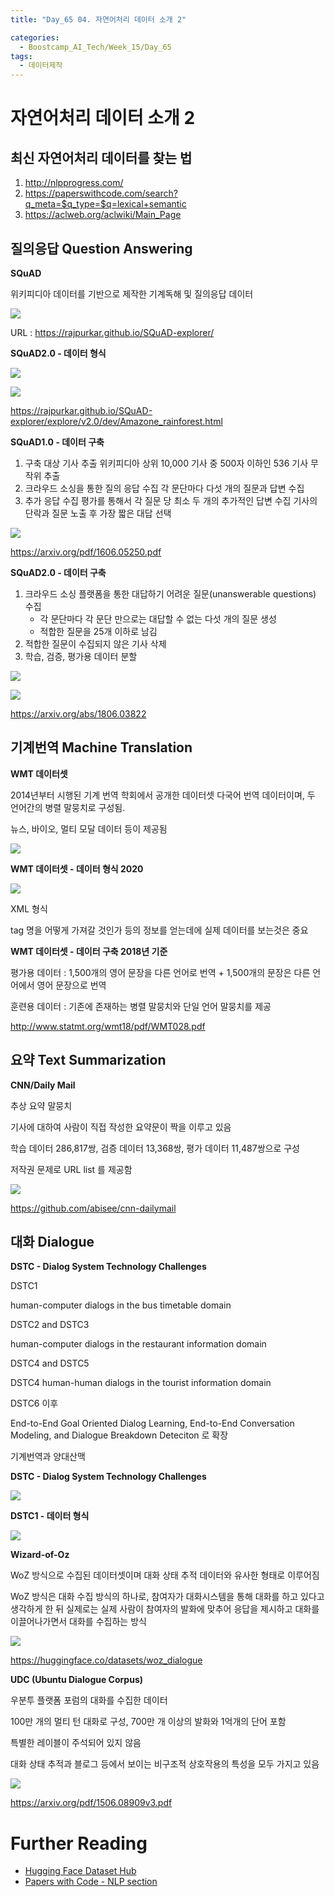 ```yaml
---
title: "Day_65 04. 자연어처리 데이터 소개 2"

categories:
  - Boostcamp_AI_Tech/Week_15/Day_65
tags:
  - 데이터제작
---
```

  
# 자연어처리 데이터 소개 2

## 최신 자연어처리 데이터를 찾는 법

1. http://nlpprogress.com/
2. https://paperswithcode.com/search?q_meta=$q_type=$q=lexical+semantic
3. https://aclweb.org/aclwiki/Main_Page

## 질의응답 Question Answering

**SQuAD**

위키피디아 데이터를 기반으로 제작한 기계독해 및 질의응답 데이터

![]({{site.url}}/assets/images/0aff8481.png)

URL : https://rajpurkar.github.io/SQuAD-explorer/

**SQuAD2.0 - 데이터 형식**

![]({{site.url}}/assets/images/eda8e77b.png)

![]({{site.url}}/assets/images/157ed814.png)

https://rajpurkar.github.io/SQuAD-explorer/explore/v2.0/dev/Amazone_rainforest.html

**SQuAD1.0 - 데이터 구축**

1. 구축 대상 기사 추출
   위키피디아 상위 10,000 기사 중 500자 이하인 536 기사 무작위 추출
2. 크라우드 소싱을 통한 질의 응답 수집
   각 문단마다 다섯 개의 질문과 답변 수집
3. 추가 응답 수집
   평가를 통해서 각 질문 당 최소 두 개의 추가적인 답변 수집
   기사의 단락과 질문 노출 후 가장 짧은 대답 선택

![]({{site.url}}/assets/images/0e708e58.png)

https://arxiv.org/pdf/1606.05250.pdf

**SQuAD2.0 - 데이터 구축**

1. 크라우드 소싱 플랫폼을 통한 대답하기 어려운 질문(unanswerable questions) 수집
   - 각 문단마다 각 문단 만으로는 대답할 수 없는 다섯 개의 질문 생성
   - 적합한 질문을 25개 이하로 남김
2. 적합한 질문이 수집되지 않은 기사 삭제
3. 학습, 검증, 평가용 데이터 분할

![]({{site.url}}/assets/images/c89d34c9.png)

![]({{site.url}}/assets/images/87a8e039.png)

https://arxiv.org/abs/1806.03822

## 기계번역 Machine Translation

**WMT 데이터셋**

2014년부터 시행된 기계 번역 학회에서 공개한 데이터셋 다국어 번역 데이터이며, 두 언어간의 병렬 말뭉치로 구성됨.

뉴스, 바이오, 멀티 모달 데이터 등이 제공됨

![]({{site.url}}/assets/images/43643bb4.png)

**WMT 데이터셋 - 데이터 형식 2020**

![]({{site.url}}/assets/images/814de5a5.png)

XML 형식

tag 명을 어떻게 가져갈 것인가 등의 정보를 얻는데에 실제 데이터를 보는것은 중요

**WMT 데이터셋 - 데이터 구축 2018년 기준**

평가용 데이터 : 1,500개의 영어 문장을 다른 언어로 번역 + 1,500개의 문장은 다른 언어에서 영어 문장으로 번역

훈련용 데이터 : 기존에 존재하는 병렬 말뭉치와 단일 언어 말뭉치를 제공

http://www.statmt.org/wmt18/pdf/WMT028.pdf

## 요약 Text Summarization

**CNN/Daily Mail**

추상 요약 말뭉치 

기사에 대하여 사람이 직접 작성한 요약문이 짝을 이루고 있음

학습 데이터 286,817쌍, 검증 데이터 13,368쌍, 평가 데이터 11,487쌍으로 구성

저작권 문제로 URL list 를 제공함

![]({{site.url}}/assets/images/057e3306.png)

https://github.com/abisee/cnn-dailymail

## 대화 Dialogue

**DSTC - Dialog System Technology Challenges**

DSTC1

human-computer dialogs in the bus timetable domain

DSTC2 and DSTC3

human-computer dialogs in the restaurant information domain

DSTC4 and DSTC5

DSTC4 human-human dialogs in the tourist information domain

DSTC6 이후

End-to-End Goal Oriented Dialog Learning, End-to-End Conversation Modeling, and Dialogue Breakdown Deteciton 로 확장

기계번역과 양대산맥

**DSTC - Dialog System Technology Challenges**

![]({{site.url}}/assets/images/13da8e84.png)

**DSTC1 - 데이터 형식**

![]({{site.url}}/assets/images/85e9c9d1.png)

**Wizard-of-Oz**

WoZ 방식으로 수집된 데이터셋이며 대화 상태 추적 데이터와 유사한 형태로 이루어짐

WoZ 방식은 대화 수집 방식의 하나로, 참여자가 대화시스템을 통해 대화를 하고 있다고 생각하게 한 뒤 실제로는 실제 사람이 참여자의 발화에 맞추어
응답을 제시하고 대화를 이끌어나가면서 대화를 수집하는 방식

![]({{site.url}}/assets/images/60807a2b.png)

https://huggingface.co/datasets/woz_dialogue

**UDC (Ubuntu Dialogue Corpus)**

우분투 플랫폼 포럼의 대화를 수집한 데이터

100만 개의 멀티 턴 대화로 구성, 700만 개 이상의 발화와 1억개의 단어 포함

특별한 레이블이 주석되어 있지 않음

대화 상태 추적과 블로그 등에서 보이는 비구조적 상호작용의 특성을 모두 가지고 있음

![]({{site.url}}/assets/images/eafb5c51.png)

https://arxiv.org/pdf/1506.08909v3.pdf

# Further Reading

- [Hugging Face Dataset Hub](https://huggingface.co/datasets)
- [Papers with Code - NLP section](https://paperswithcode.com/area/natural-language-processing)

















